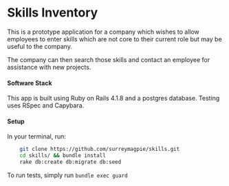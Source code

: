 # Skills Inventory

This is a prototype application for a company which wishes to allow employees to enter skills which are not core to their current role but may be useful to the company.

The company can then search those skills and contact an employee for assistance with new projects.

#### Software Stack

This app is built using Ruby on Rails 4.1.8 and a postgres database. Testing uses RSpec and Capybara.

#### Setup

In your terminal, run:

``` sh
    git clone https://github.com/surreymagpie/skills.git
    cd skills/ && bundle install
    rake db:create db:migrate db:seed
````

To run tests, simply run `bundle exec guard`
